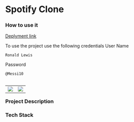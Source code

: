 # Spotify Clone

### How to use it

[Deplyment link](https://spotify-clone-part1.vercel.app/)

To use the project use the following credentials
User Name
```
Ronald Lewis
```
Password
```
@Messi10
```


<table width=33% align="left">
      <tr>
          <td align="center">
             <img src="https://user-images.githubusercontent.com/72123526/196348319-0ed67309-72a8-4663-9529-8b7abe0248e7.png" />
          </td>
          <td align="center">
             <img src="https://user-images.githubusercontent.com/72123526/196348334-9cfa3884-4a6d-48d1-ad89-31b441c70554.png" />
          </td>
      </tr>
</table>

### Project Description

### Tech Stack
